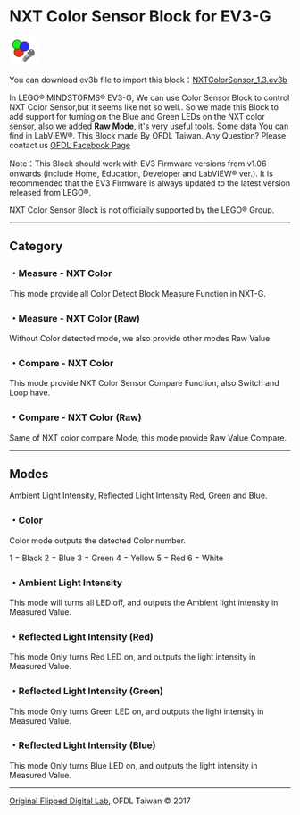 NXT Color Sensor Block for EV3-G
================================

![](https://github.com/a10036gt/EV3-NXT-Color-Block/raw/master/help/en-GB/NXTColor.png)

You can download ev3b file to import this block：[NXTColorSensor_1.3.ev3b](https://github.com/a10036gt/EV3-NXT-Color-Block/raw/master/NXTColorSensor_1.3.ev3b)

In LEGO® MINDSTORMS® EV3-G, We can use Color Sensor Block to control NXT Color Sensor,but it seems like not so well..
So we made this Block to add support for turning on the Blue and Green LEDs on the NXT color sensor, also we added **Raw Mode**, it's very useful tools.
Some data You can find in LabVIEW®.
This Block made By OFDL Taiwan. Any Question? Please contact us [OFDL Facebook Page](https://www.facebook.com/cljhofdl)

Note：This Block should work with EV3 Firmware versions from v1.06 onwards (include Home, Education, Developer and LabVIEW® ver.).
It is recommended that the EV3 Firmware is always updated to the latest version released from LEGO®.

NXT Color Sensor Block is not officially supported by the LEGO® Group.

* * * * *

Category
--------

### ・Measure - NXT Color

This mode provide all Color Detect Block Measure Function in NXT-G.

### ・Measure - NXT Color (Raw)

Without Color detected mode, we also provide other modes Raw Value.

### ・Compare - NXT Color

This mode provide NXT Color Sensor Compare Function, also Switch and Loop have.

### ・Compare - NXT Color (Raw)

Same of NXT color compare Mode, this mode provide Raw Value Compare.

* * * * *

Modes
-----

Ambient Light Intensity, Reflected Light Intensity Red, Green and Blue.

### ・Color

Color mode outputs the detected Color number.

1 = Black
 2 = Blue
 3 = Green
 4 = Yellow
 5 = Red
 6 = White

### ・Ambient Light Intensity

This mode will turns all LED off, and outputs the Ambient light intensity in Measured Value.

### ・Reflected Light Intensity (Red)

This mode Only turns Red LED on, and outputs the light intensity in Measured Value.

### ・Reflected Light Intensity (Green)

This mode Only turns Green LED on, and outputs the light intensity in Measured Value.

### ・Reflected Light Intensity (Blue)

This mode Only turns Blue LED on, and outputs the light intensity in Measured Value.

* * * * *

[Original Flipped Digital Lab](https://www.facebook.com/cljhofdl), OFDL Taiwan © 2017
